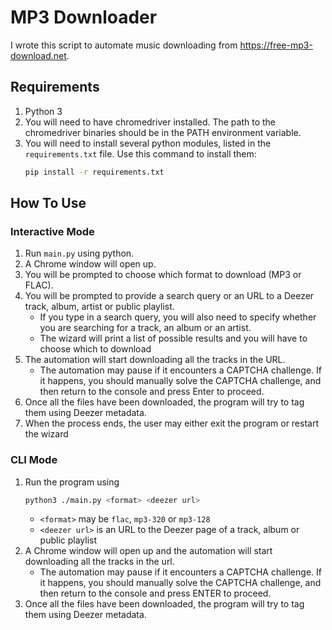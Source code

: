 # MP3 Downloader
I wrote this script to automate music downloading from https://free-mp3-download.net.

## Requirements
1. Python 3
2. You will need to have chromedriver installed. The path to the chromedriver binaries should be in the PATH environment variable.
2. You will need to install several python modules, listed in the `requirements.txt` file. Use this command to install them: 
    ```bash
    pip install -r requirements.txt
    ```
## How To Use
### Interactive Mode
1. Run `main.py` using python.
2. A Chrome window will open up.
3. You will be prompted to choose which format to download (MP3 or FLAC).
4. You will be prompted to provide a search query or an URL to a Deezer track, album, artist or public playlist.
   - If you type in a search query, you will also need to specify whether you are searching for a track, an album or an artist.
   - The wizard will print a list of possible results and you will have to choose which to download
5. The automation will start downloading all the tracks in the URL.
   - The automation may pause if it encounters a CAPTCHA challenge. If it happens, you should manually solve the CAPTCHA challenge, and then return to the console and press Enter to proceed.
6. Once all the files have been downloaded, the program will try to tag them using Deezer metadata.
7. When the process ends, the user may either exit the program or restart the wizard
### CLI Mode
1. Run the program using
    ```bash
    python3 ./main.py <format> <deezer url>
    ```
   - `<format>`  may be `flac`, `mp3-320` or `mp3-128`
   - `<deezer url>` is an URL to the Deezer page of a track, album or public playlist
2. A Chrome window will open up and the automation will start downloading all the tracks in the url.
    - The automation may pause if it encounters a CAPTCHA challenge. If it happens, you should manually solve the CAPTCHA challenge, and then return to the console and press ENTER to proceed.
3. Once all the files have been downloaded, the program will try to tag them using Deezer metadata.
